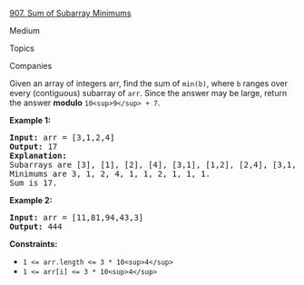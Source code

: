 
[907. Sum of Subarray Minimums](https://leetcode.com/problems/sum-of-subarray-minimums/)

Medium

Topics

Companies

Given an array of integers arr, find the sum of `min(b)`, where `b` ranges over every (contiguous) subarray of `arr`. Since the answer may be large, return the answer **modulo** `10<sup>9</sup> + 7`.

**Example 1:**

<pre><strong>Input:</strong> arr = [3,1,2,4]
<strong>Output:</strong> 17
<strong>Explanation:</strong> 
Subarrays are [3], [1], [2], [4], [3,1], [1,2], [2,4], [3,1,2], [1,2,4], [3,1,2,4]. 
Minimums are 3, 1, 2, 4, 1, 1, 2, 1, 1, 1.
Sum is 17.
</pre>

**Example 2:**

<pre><strong>Input:</strong> arr = [11,81,94,43,3]
<strong>Output:</strong> 444
</pre>

**Constraints:**

* `1 <= arr.length <= 3 * 10<sup>4</sup>`
* `1 <= arr[i] <= 3 * 10<sup>4</sup>`
